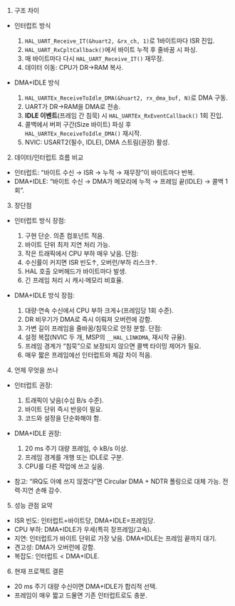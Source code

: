 1. 구조 차이

* 인터럽트 방식

  1. `HAL_UART_Receive_IT(&huart2, &rx_ch, 1)`로 1바이트마다 ISR 진입.
  2. `HAL_UART_RxCpltCallback()`에서 바이트 누적 후 줄바꿈 시 파싱.
  3. 매 바이트마다 다시 `HAL_UART_Receive_IT()` 재무장.
  4. 데이터 이동: CPU가 DR→RAM 복사.
* DMA+IDLE 방식

  1. `HAL_UARTEx_ReceiveToIdle_DMA(&huart2, rx_dma_buf, N)`로 DMA 구동.
  2. UART가 DR→RAM을 DMA로 전송.
  3. **IDLE 이벤트**(프레임 간 침묵) 시 `HAL_UARTEx_RxEventCallback()` 1회 진입.
  4. 콜백에서 버퍼 구간(Size 바이트) 파싱 후 `HAL_UARTEx_ReceiveToIdle_DMA()` 재시작.
  5. NVIC: USART2(필수, IDLE), DMA 스트림(권장) 활성.

2. 데이터/인터럽트 흐름 비교

* 인터럽트: “바이트 수신 → ISR → 누적 → 재무장”이 바이트마다 반복.
* DMA+IDLE: “바이트 수신 → DMA가 메모리에 누적 → 프레임 끝(IDLE) → 콜백 1회”.

3. 장단점

* 인터럽트 방식
  장점:

  1. 구현 단순. 의존 컴포넌트 적음.
  2. 바이트 단위 최저 지연 처리 가능.
  3. 작은 트래픽에서 CPU 부하 매우 낮음.
     단점:
  4. 수신률이 커지면 ISR 빈도↑, 오버런/부하 리스크↑.
  5. HAL 호출 오버헤드가 바이트마다 발생.
  6. 긴 프레임 처리 시 캐시·메모리 비효율.
* DMA+IDLE 방식
  장점:

  1. 대량·연속 수신에서 CPU 부하 크게↓(프레임당 1회 수준).
  2. DR 비우기가 DMA로 즉시 이뤄져 오버런에 강함.
  3. 가변 길이 프레임을 줄바꿈/침묵으로 안정 분할.
     단점:
  4. 설정 복잡(NVIC 두 개, MSP의 `__HAL_LINKDMA`, 재시작 규율).
  5. 프레임 경계가 “침묵”으로 보장되지 않으면 콜백 타이밍 제어가 필요.
  6. 매우 짧은 프레임에선 인터럽트와 체감 차이 적음.

4. 언제 무엇을 쓰나

* 인터럽트 권장:

  1. 트래픽이 낮음(수십 B/s 수준).
  2. 바이트 단위 즉시 반응이 필요.
  3. 코드와 설정을 단순화해야 함.
* DMA+IDLE 권장:

  1. 20 ms 주기 대량 프레임, 수 kB/s 이상.
  2. 프레임 경계를 개행 또는 IDLE로 구분.
  3. CPU를 다른 작업에 쓰고 싶음.
* 참고: “IRQ도 아예 쓰지 않겠다”면 Circular DMA + NDTR 폴링으로 대체 가능. 전력·지연 손해 감수.

5. 성능 관점 요약

* ISR 빈도: 인터럽트=바이트당, DMA+IDLE=프레임당.
* CPU 부하: DMA+IDLE가 우세(특히 장프레임/고속).
* 지연: 인터럽트가 바이트 단위로 가장 낮음. DMA+IDLE는 프레임 끝까지 대기.
* 견고성: DMA가 오버런에 강함.
* 복잡도: 인터럽트 < DMA+IDLE.

6. 현재 프로젝트 결론

* 20 ms 주기 대량 수신이면 DMA+IDLE가 합리적 선택.
* 프레임이 매우 짧고 드물면 기존 인터럽트로도 충분.
